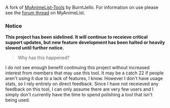 A fork of [MyAnimeList-Tools](https://burntjello.webs.com/m/MyAnimeListTools/) by BurntJello. For information on use please see the [forum thread](https://myanimelist.net/forum/?topicid=1905478) on MyAnimeList.

### Notice

**This project has been sidelined. It will continue to receieve critical support updates, but new feature development has been halted or heavily slowed until further notice.**

> Why has this happened?

I do not see enough benefit continuing this project without increased interest from members that may use this tool. It may be a catch 22 if people aren't using it due to a lack of features, I know. However I don't have usage stats, so I rely entirely on direct feedback. Since I have not receieved any feedback on this tool, I can only assume there are very few users and I simply don't currently have the time to spend polishing a tool that isn't being used.
